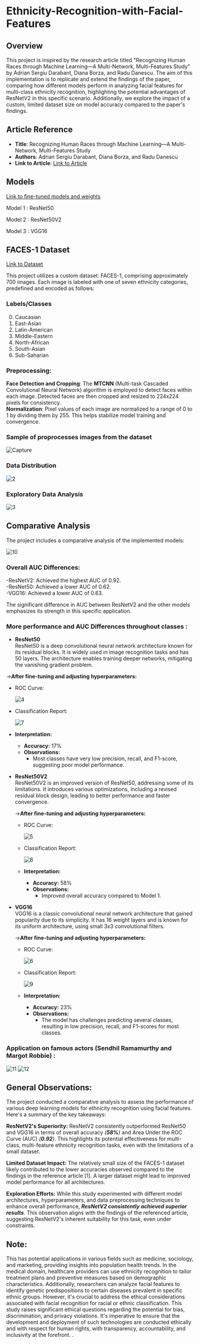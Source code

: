 # Ethnicity-Recognition-with-Facial-Features

## Overview

This project is inspired by the research article titled "Recognizing Human Races through Machine Learning—A Multi-Network, Multi-Features Study" by Adrian Sergiu Darabant, Diana Borza, and Radu Danescu. The aim of this implementation is to replicate and extend the findings of the paper, comparing how different models perform in analyzing facial features for multi-class ethnicity recognition, highlighting the potential advantages of ResNetV2 in this specific scenario.  Additionally, we explore the impact of a custom, limited dataset size on model accuracy compared to the paper's findings.

## Article Reference

- **Title**: Recognizing Human Races through Machine Learning—A Multi-Network, Multi-Features Study
- **Authors**: Adrian Sergiu Darabant, Diana Borza, and Radu Danescu
- **Link to Article**: [Link to Article](https://www.mdpi.com/2227-7390/9/2/195)

## Models  
[Link to fine-tuned models and weights]([https://www.mdpi.com/2227-7390/9/2/195](https://huggingface.co/Najwa5/Ethnicity_imageClassifier/tree/main))


Model 1 : ResNet50


Model 2 : ResNet50V2


Model 3 : VGG16


## FACES-1 Dataset 
  [Link to Dataset](https://www.mdpi.com/2227-7390/9/2/195](https://huggingface.co/datasets/Najwa5/FACES-1))

This project utilizes a custom dataset: FACES-1,  comprising approximately 700 images. Each image is labeled with one of seven ethnicity categories, predefined and encoded as follows: 

### Labels/Classes

0. Caucasian
1. East-Asian
2. Latin-American
3. Middle-Eastern
4. North-African
5. South-Asian
6. Sub-Saharian
   
###  Preprocessing:

**Face Detection and Cropping**: The **MTCNN** (Multi-task Cascaded Convolutional Neural Network) algorithm is employed to detect faces within each image. Detected faces are then cropped and resized to 224x224 pixels for consistency.  
**Normalization**: Pixel values of each image are normalized to a range of 0 to 1 by dividing them by 255. This helps stabilize model training and convergence.  

   ###  Sample of proprocesses images from the dataset  
     
   ![Capture](https://github.com/najwanaamane/Ethnicity-Recognition-with-Facial-Features/assets/86806375/3056885f-56f3-40a8-8097-fcf368bb24f7)
   
   ### Data Distribution  
     
   
   ![2](https://github.com/najwanaamane/Ethnicity-Recognition-with-Facial-Features/assets/86806375/2f76672e-3bf5-4986-a757-9ad285bf060b)
   
  ### Exploratory Data Analysis  
    

  ![3](https://github.com/najwanaamane/Ethnicity-Recognition-with-Facial-Features/assets/86806375/57976f82-2ed0-40ae-a233-bbb2bc62942c)



## Comparative Analysis

The project includes a comparative analysis of the implemented models:

![10](https://github.com/najwanaamane/Ethnicity-Recognition-with-Facial-Features/assets/86806375/e93de84d-c08e-44c0-9090-cd759bc4ed9b)

### Overall AUC Differences:  

-ResNetV2: Achieved the highest AUC of 0.92.  
-ResNet50: Achieved a lower AUC of 0.62.  
-VGG16: Achieved a lower AUC of 0.63.  

The significant difference in AUC between ResNetV2 and the other models emphasizes its strength in this specific application.  

### More performance and AUC Differences throughout classes : 

- **ResNet50**  
  ResNet50 is a deep convolutional neural network architecture known for its residual blocks. It is widely used in image recognition tasks and has 50 layers. The architecture enables training deeper networks, mitigating the vanishing gradient problem.  


->**After fine-tuning and adjusting hyperparameters:**
 
  
  - ROC Curve:
      
    ![4](https://github.com/najwanaamane/Ethnicity-Recognition-with-Facial-Features/assets/86806375/d6de2d60-bdfd-4db1-992a-513e9e8c36d3)

  - Classification Report:
       
     ![7](https://github.com/najwanaamane/Ethnicity-Recognition-with-Facial-Features/assets/86806375/609a7469-f79b-4ec0-8e8c-9de89e0e95c0)

  - **Interpretation:**
    - **Accuracy:** 17%
    - **Observations:**
      - Most classes have very low precision, recall, and F1-score, suggesting poor model performance.

          

- **ResNet50V2**  
  ResNet50V2 is an improved version of ResNet50, addressing some of its limitations. It introduces various optimizations, including a revised residual block design, leading to better performance and faster convergence.  
  
  ->**After fine-tuning and adjusting hyperparameters:**


  - ROC Curve:
    
    ![5](https://github.com/najwanaamane/Ethnicity-Recognition-with-Facial-Features/assets/86806375/e716e8cd-3e9b-4dbf-a49f-641962279776)

  - Classification Report:
       
     ![8](https://github.com/najwanaamane/Ethnicity-Recognition-with-Facial-Features/assets/86806375/a58be5d6-684b-488f-800b-b167a0dd516a)

  - **Interpretation:**
    - **Accuracy:** 58%
    - **Observations:**
      - Improved overall accuracy compared to Model 1.

          
        

- **VGG16**  
  VGG16 is a classic convolutional neural network architecture that gained popularity due to its simplicity. It has 16 weight layers and is known for its uniform architecture, using small 3x3 convolutional filters.  
  
  ->**After fine-tuning and adjusting hyperparameters:**

  - ROC Curve:
      
     ![6](https://github.com/najwanaamane/Ethnicity-Recognition-with-Facial-Features/assets/86806375/a52522d5-b971-4b6a-9074-09410ac27184)

  - Classification Report:
     
     ![9](https://github.com/najwanaamane/Ethnicity-Recognition-with-Facial-Features/assets/86806375/bda3d67f-51e9-48ce-a413-3ba08e64b0a0)

  - **Interpretation:**
    - **Accuracy:** 23%
    - **Observations:**
      - The model has challenges predicting several classes, resulting in low precision, recall, and F1-scores for most classes.
     
### Application on famous actors (Sendhil Ramamurthy and Margot Robbie) :

   ![11](https://github.com/najwanaamane/Ethnicity-Recognition-with-Facial-Features/assets/86806375/1bf6c467-f214-464f-a860-77287424f629)        ![12](https://github.com/najwanaamane/Ethnicity-Recognition-with-Facial-Features/assets/86806375/6df43856-5652-4157-9da9-a826dc9b41eb)



     
      

## General Observations:

The project conducted a comparative analysis to assess the performance of various deep learning models for ethnicity recognition using facial features. Here's a summary of the key takeaways:  

**ResNetV2's Superiority:**  ResNetV2 consistently outperformed ResNet50 and VGG16 in terms of overall accuracy _(**58%**)_ and Area Under the ROC Curve (AUC) _(**0.92**)_. This highlights its potential effectiveness for multi-class, multi-feature ethnicity recognition tasks, even with the limitations of a small dataset. 

**Limited Dataset Impact:**  The relatively small size of the FACES-1 dataset likely contributed to the lower accuracies observed compared to the findings in the reference article [1]. A larger dataset might lead to improved model performance for all architectures.  

**Exploration Efforts:**  While this study experimented with different model architectures, hyperparameters, and data preprocessing techniques to enhance overall performance, _**ResNetV2 consistently achieved superior results**_. This observation aligns with the findings of the referenced article, suggesting ResNetV2's inherent suitability for this task, even under constraints.    

## Note:

This has potential applications in various fields such as medicine, sociology, and marketing, providing insights into population health trends. In the medical domain, healthcare providers can use ethnicity recognition to tailor treatment plans and preventive measures based on demographic characteristics. Additionally, researchers can analyze facial features to identify genetic predispositions to certain diseases prevalent in specific ethnic groups. However, it's crucial to address the ethical considerations associated with facial recognition for racial or ethnic classification. This study raises significant ethical questions regarding the potential for bias, discrimination, and privacy violations. It's imperative to ensure that the development and deployment of such technologies are conducted ethically and with respect for human rights, with transparency, accountability, and inclusivity at the forefront.
.




